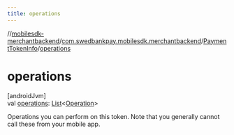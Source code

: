 ```yaml
---
title: operations
---
```

//[mobilesdk-merchantbackend](../../../index.html)/[com.swedbankpay.mobilesdk.merchantbackend](../index.html)/[PaymentTokenInfo](index.html)/[operations](operations.html)



# operations



[androidJvm]\
val [operations](operations.html): [List](https://kotlinlang.org/api/latest/jvm/stdlib/kotlin.collections/-list/index.html)&lt;[Operation](../-operation/index.html)&gt;



Operations you can perform on this token. Note that you generally cannot call these from your mobile app.




